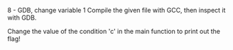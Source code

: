 8 - GDB, change variable
1
Compile the given file with GCC, then inspect it with GDB.

Change the value of the condition 'c' in the main function to print out the flag!


